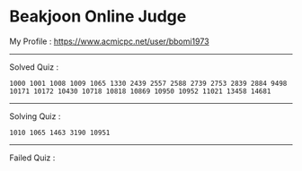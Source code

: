 # Beakjoon Online Judge

My Profile : https://www.acmicpc.net/user/bbomi1973

---

Solved Quiz : 
```
1000 1001 1008 1009 1065 1330 2439 2557 2588 2739 2753 2839 2884 9498 10171 10172 10430 10718 10818 10869 10950 10952 11021 13458 14681
```

---

Solving Quiz :
```
1010 1065 1463 3190 10951
```

---

Failed Quiz :
```

```